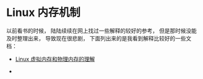 # Linux 内存机制



以前看书的时候， 陆陆续续在网上找过一些解释的较好的参考， 但是那时候没能及时整理出来， 导致现在很悲剧， 下面列出来的是我看到解释比较好的一些文档：



* [Linux 虚拟内存和物理内存的理解](http://www.cnblogs.com/dyllove98/archive/2013/06/12/3132940.html)

* 


